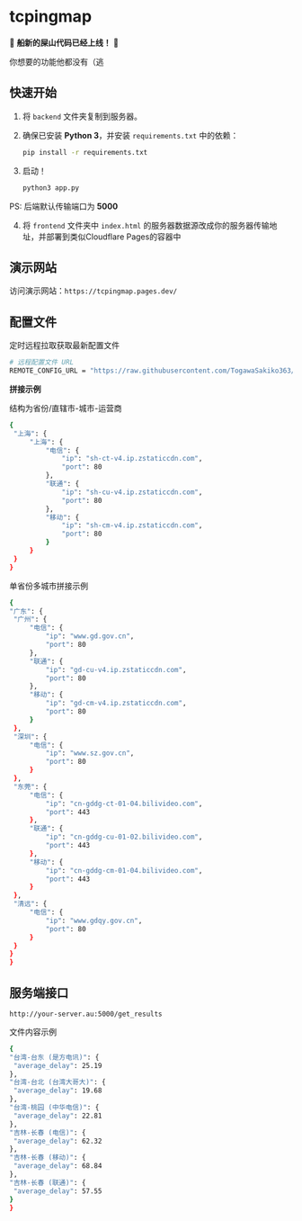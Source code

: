 # tcpingmap

🎉 **船新的屎山代码已经上线！** 🎉

你想要的功能他都没有（逃

## 快速开始

1. 将 `backend` 文件夹复制到服务器。
2. 确保已安装 **Python 3**，并安装 `requirements.txt` 中的依赖：
   
   ```bash
   pip install -r requirements.txt
3. 启动！
   ```bash
   python3 app.py
   
PS: 后端默认传输端口为 **5000**

4. 将 `frontend` 文件夹中 `index.html` 的服务器数据源改成你的服务器传输地址，并部署到类似Cloudflare Pages的容器中

## 演示网站
访问演示网站：`https://tcpingmap.pages.dev/`

## 配置文件

定时远程拉取获取最新配置文件

   ```bash
# 远程配置文件 URL
REMOTE_CONFIG_URL = "https://raw.githubusercontent.com/TogawaSakiko363/tcpingmap/refs/heads/main/backend/config.json"
```
**拼接示例**

结构为省份/直辖市-城市-运营商

   ```bash
{
    "上海": {
        "上海": {
            "电信": {
                "ip": "sh-ct-v4.ip.zstaticcdn.com",
                "port": 80
            },
            "联通": {
                "ip": "sh-cu-v4.ip.zstaticcdn.com",
                "port": 80
            },
            "移动": {
                "ip": "sh-cm-v4.ip.zstaticcdn.com",
                "port": 80
            }
        }
    }
}
```

单省份多城市拼接示例

   ```bash
{
"广东": {
    "广州": {
        "电信": {
            "ip": "www.gd.gov.cn",
            "port": 80
        },
        "联通": {
            "ip": "gd-cu-v4.ip.zstaticcdn.com",
            "port": 80
        },
        "移动": {
            "ip": "gd-cm-v4.ip.zstaticcdn.com",
            "port": 80
        }
    },
    "深圳": {
        "电信": {
            "ip": "www.sz.gov.cn",
            "port": 80
        }
    },
    "东莞": {
        "电信": {
            "ip": "cn-gddg-ct-01-04.bilivideo.com",
            "port": 443
        },
        "联通": {
            "ip": "cn-gddg-cu-01-02.bilivideo.com",
            "port": 443
        },
        "移动": {
            "ip": "cn-gddg-cm-01-04.bilivideo.com",
            "port": 443
        }
    },
    "清远": {
        "电信": {
            "ip": "www.gdqy.gov.cn",
            "port": 80
        }
    }
  }
}
```

## 服务端接口

`http://your-server.au:5000/get_results`

文件内容示例
   ```bash
{
  "台湾-台东 (是方电讯)": {
    "average_delay": 25.19
  },
  "台湾-台北 (台湾大哥大)": {
    "average_delay": 19.68
  },
  "台湾-桃园 (中华电信)": {
    "average_delay": 22.81
  },
  "吉林-长春 (电信)": {
    "average_delay": 62.32
  },
  "吉林-长春 (移动)": {
    "average_delay": 68.84
  },
  "吉林-长春 (联通)": {
    "average_delay": 57.55
  }
}
```

